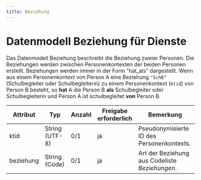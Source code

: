 ```yaml
---
title: Beziehung
---
```


# Datenmodell Beziehung für Dienste

Das Datenmodell Beziehung beschreibt die Beziehung zweier Personen. Die Beziehungen werden zwischen
Personenkontexten der beiden Personen erstellt. Beziehungen werden immer in der Form "hat_als" dargestellt.
Wenn aus einem Personenkontext von Person A eine Beziehung `"SchB"` (Schulbegleiter oder Schulbegleiterin)
zu einem Personenkontext (`ktid`) von Person B besteht, so **hat** A die Person B **als** Schulbegleiter oder
Schulbegleiterin und Person A ist schulbegleitet **von** Person B.

Attribut | Typ | Anzahl | Freigabe erforderlich | Bemerkung
--- | --- | --- | --- | ---
ktid | String (UTF-8) | 0/1 | ja | Pseudonymisierte ID des Personenkontexts.
beziehung | String (Code) | 0/1 | ja | Art der Beziehung aus Codeliste *Beziehungen*.

